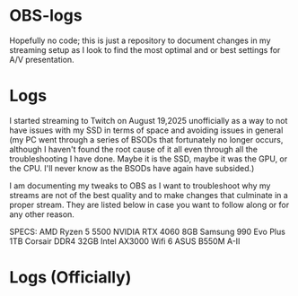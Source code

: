 # OBS-logs
Hopefully no code; this is just a repository to document changes in my streaming setup as I look to find the most optimal and or best settings for A/V presentation.

# Logs
I started streaming to Twitch on August 19,2025 unofficially as a way to not have issues with my SSD in terms of space and avoiding issues in general (my PC went through a series of BSODs that fortunately no longer occurs, although I haven't found the root cause of it all even through
all the troubleshooting I have done. Maybe it is the SSD, maybe it was the GPU, or the CPU. I'll never know as the BSODs have again have subsided.)

I am documenting my tweaks to OBS as I want to troubleshoot why my streams are not of the best quality and to make changes that culminate in a proper stream. They are listed below in case you want to follow along or for any other reason.

SPECS:
AMD Ryzen 5 5500
NVIDIA RTX 4060 8GB
Samsung 990 Evo Plus 1TB
Corsair DDR4 32GB
Intel AX3000 Wifi 6
ASUS B550M A-II 

# Logs (Officially) 
